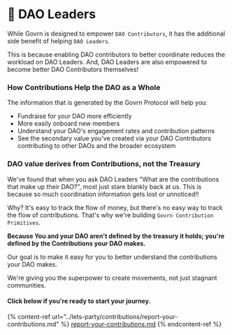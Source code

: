 # 🌻 DAO Leaders

While Govrn is designed to empower `DAO Contributors`, it has the additional side benefit of helping `DAO Leaders`.  &#x20;

This is because enabling DAO contributors to better coordinate reduces the workload on DAO Leaders.  And, DAO Leaders are also empowered to become better DAO Contributors themselves!

### How Contributions Help the DAO as a Whole

The information that is generated by the Govrn Protocol will help you:

* Fundraise for your DAO more efficiently
* More easily onboard new members
* Understand your DAO's engagement rates and contribution patterns
* See the secondary value you've created via your DAO Contributors contributing to other DAOs and the broader ecosystem

### DAO value derives from Contributions, not the Treasury

We've found that when you ask DAO Leaders "What are the contributions that make up their DAO?", most just stare blankly back at us.  This is because so much coordination information gets lost or unnoticed!!&#x20;

Why?  It's easy to track the flow of money, but there's no easy way to track the flow of contributions. That's why we're building `Govrn Contribution Primitives`.

**Because You and your DAO aren't defined by the treasury it holds; you're defined by the Contributions your DAO makes.**&#x20;

Our goal is to make it easy for you to better understand the contributions your DAO makes. &#x20;

We're giving you the superpower to create movements, not just stagnant communities.&#x20;



#### Click below if you're ready to start your journey.

{% content-ref url="../lets-party/contributions/report-your-contributions.md" %}
[report-your-contributions.md](../lets-party/contributions/report-your-contributions.md)
{% endcontent-ref %}
